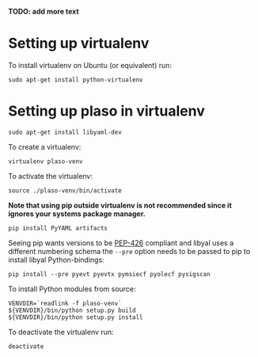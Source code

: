 **TODO: add more text**

# Setting up virtualenv
To install virtualenv on Ubuntu (or equivalent) run:
```
sudo apt-get install python-virtualenv
```

# Setting up plaso in virtualenv
```
sudo apt-get install libyaml-dev
```

To create a virtualenv:
```
virtualenv plaso-venv
```

To activate the virtualenv:
```
source ./plaso-venv/bin/activate
```

**Note that using pip outside virtualenv is not recommended since it ignores your systems package manager.**

```
pip install PyYAML artifacts
```

Seeing pip wants versions to be [PEP-426](https://www.python.org/dev/peps/pep-0426/) compliant and libyal uses a different numbering schema the `--pre` option needs to be passed to pip to install libyal Python-bindings:
```
pip install --pre pyevt pyevtx pymsiecf pyolecf pysigscan
```

To install Python modules from source:
```
VENVDIR=`readlink -f plaso-venv`
${VENVDIR}/bin/python setup.py build
${VENVDIR}/bin/python setup.py install
```

To deactivate the virtualenv run:
```
deactivate
```